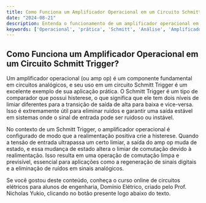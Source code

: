 ```yaml
---
title: Como Funciona um Amplificador Operacional em um Circuito Schmitt Trigger?
date: "2024-08-21"
description: Entenda o funcionamento de um amplificador operacional em um circuito Schmitt Trigger e sua importância em circuitos analógicos.
keywords: ['Operacional', 'prática', 'Schmitt', 'Análise', 'Amplificador', 'Analógico', 'elétrico']
---
```


## Como Funciona um Amplificador Operacional em um Circuito Schmitt Trigger?

Um amplificador operacional (ou amp op) é um componente fundamental em circuitos analógicos, e seu uso em um circuito Schmitt Trigger é um excelente exemplo de sua aplicação prática. O Schmitt Trigger é um tipo de comparador que possui histerese, o que significa que ele tem dois níveis de limiar diferentes para a transição de saída de alta para baixa e vice-versa. Isso é extremamente útil para eliminar ruídos e garantir uma saída estável em sistemas onde o sinal de entrada pode ser ruidoso ou instável.

No contexto de um Schmitt Trigger, o amplificador operacional é configurado de modo que a realimentação positiva crie a histerese. Quando a tensão de entrada ultrapassa um certo limiar, a saída do amp op muda de estado, e essa mudança de estado altera o limiar de comutação devido à realimentação. Isso resulta em uma operação de comutação limpa e previsível, essencial para aplicações como a regeneração de sinais digitais e a eliminação de ruídos em sinais analógicos.

Se você gostou deste conteúdo, conheça o curso online de circuitos elétricos para alunos de engenharia, Domínio Elétrico, criado pelo Prof. Nicholas Yukio, clicando no botão presente logo abaixo do texto.